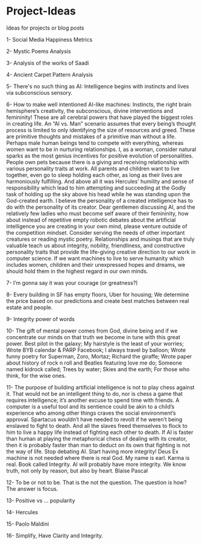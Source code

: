 # Project-Ideas
Ideas for projects or blog posts

1- Social Media Happiness Metrics

2- Mystic Poems Analysis

3- Analysis of the works of Saadi

4- Ancient Carpet Pattern Analysis

5- There's no such thing as AI: Intelligence begins with instincts and lives via subconscious sensory.

6- How to make well intentioned AI-like machines: Instincts, the right brain hemisphere’s creativity, the subconscious, divine interventions and femininity! These are all cerebral powers that have played the biggest roles in creating life. An “AI vs. Man” scenario assumes that every being’s thought process is limited to only identifying the size of resources and greed. These are primitive thoughts and mistakes of a primitive man without a life. Perhaps male human beings tend to compete with everything, whereas women want to be in nurturing relationships. I, as a woman, consider natural sparks as the most genius incentives for positive evolution of personalities. People own pets because there is a giving and receiving relationship with various personality traits at work. All parents and children want to live together, even go to sleep holding each other, as long as their lives are harmoniously fulfilling. And above all it was Hercules’ humility and sense of responsibility which lead to him attempting and succeeding at the Godly task of holding up the sky above his head while he was standing upon the God-created earth. I believe the personality of a created intelligence has to do with the personality of its creator. Dear gentlemen discussing AI, and the relatively few ladies who must become self aware of their femininity, how about instead of repetitive empty robotic debates about the artificial intelligence you are creating in your own mind, please venture outside of the competition mindset. Consider serving the needs of other important creatures or reading mystic poetry. Relationships and musings that are truly valuable teach us about integrity, nobility, friendliness, and constructive personality traits that provide the life-giving creative direction to our work in computer science. If we want machines to live to serve humanity which includes women, children and their unexpressed hopes and dreams, we should hold them in the highest regard in our own minds.

7- I’m gonna say it was your courage (or greatness?)

8- Every building in SF has empty floors, Uber for housing; We determine the price based on our predictions and create best matches between real estate and people.

9- Integrity power of words

10- The gift of mental power comes from God, divine being and if we concentrate our minds on that truth we become in tune with this great power. Best pilot in the galaxy; My hairstyle is the least of your worries; Wrote BYB calendar & PARP Facebook; I always travel by balloon; Wrote funny poetry for Superman, Zoro, Mortaz; Richard the giraffe; Wrote paper about history of rock n roll and Beatles featuring love me do; Someone named kidrock called; Trees by water; Skies and the earth; For those who think, for the wise ones.

11- The purpose of building artificial intelligence is not to play chess against it. That would not be an intelligent thing to do, nor is chess a game that requires intelligence; it’s another excuse to spend time with friends. A computer is a useful tool and its sentience could be akin to a child’s experience who among other things craves the social environment’s approval. Spartacus wouldn’t have needed to revolt if he weren’t being enslaved to fight to death. And all the slaves freed themselves to flock to him to live a happy life instead of fighting each other to death. If AI is faster than human at playing the metaphorical chess of dealing with its creator, then it is probably faster than man to deduct on its own that fighting is not the way of life. Stop debating AI. Start having more integrity! Deus Ex machine is not needed where there is real God. My name is earl. Karma is real. Book called Integrity. AI will probably have more integrity.
We know truth, not only by reason, but also by heart. Blaise Pascal

12- To be or not to be. That is the not the question. The question is how? The answer is focus.

13- Positive vs ... popularity

14- Hercules

15- Paolo Maldini

16- Simplify, Have Clarity and Integrity.
